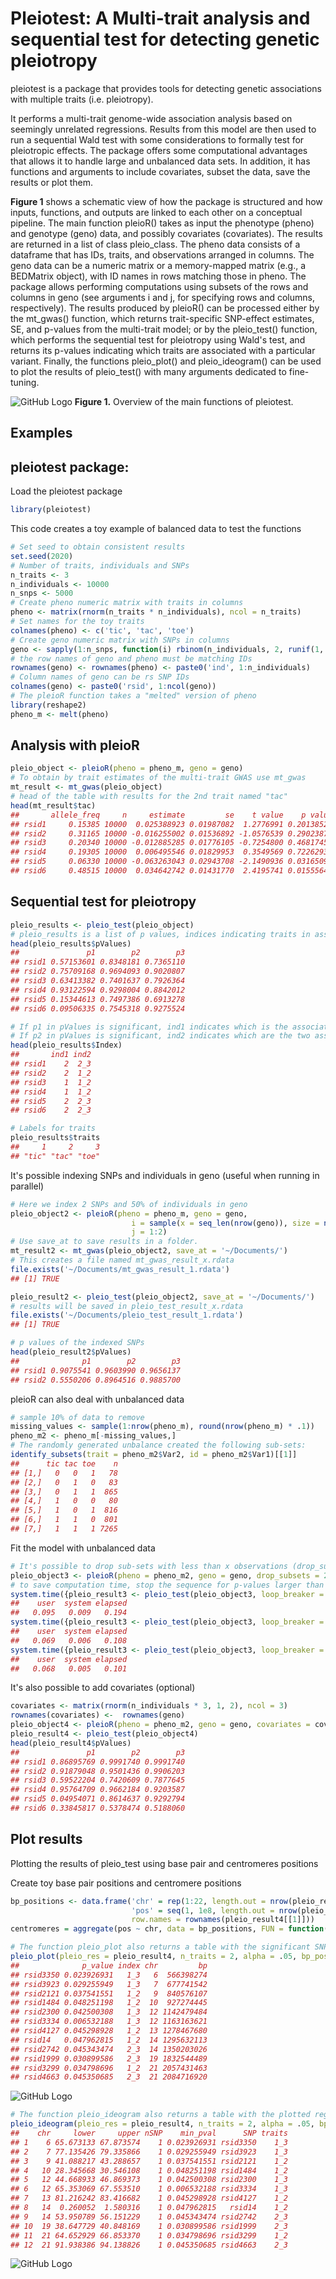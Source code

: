 Pleiotest: A Multi-trait analysis and sequential test for detecting genetic pleiotropy
======================================================================================

pleiotest is a package that provides tools for detecting genetic associations with multiple traits (i.e. pleiotropy).

It performs a multi-trait genome-wide association analysis based on seemingly unrelated regressions. Results from this model are then used to run a sequential Wald test with some considerations to formally test for pleiotropic effects. 
The package offers some computational advantages that allows it to handle large and unbalanced data sets. In addition, it has functions and arguments to include covariates, subset the data, save the results or plot them.

**Figure 1** shows a schematic view of how the package is structured and how inputs, functions, and outputs are linked to each other on a conceptual pipeline. The main function pleioR() takes as input the phenotype (pheno) and genotype (geno) data, and possibly covariates (covariates). The results are returned in a list of class pleio_class. The pheno data consists of a dataframe that has IDs, traits, and observations arranged in columns. The geno data can be a numeric matrix or a memory-mapped matrix (e.g., a BEDMatrix object), with ID names in rows matching those in pheno. The package allows performing computations using subsets of the rows and columns in geno (see arguments i and j, for specifying rows and columns, respectively).
The results produced by pleioR() can be processed either by the mt_gwas() function, which returns trait-specific SNP-effect estimates, SE, and p-values from the multi-trait model; or by the pleio_test() function, which performs the sequential test for pleiotropy using Wald's test, and returns its p-values indicating which traits are associated with a particular variant. Finally, the functions pleio_plot() and pleio_ideogram() can be used to plot the results of pleio_test() with many arguments dedicated to fine-tuning.

![GitHub Logo](/images/Picture0.png)
**Figure 1.** Overview of the main functions of pleiotest.

Examples
--------

## pleiotest package:

Load the pleiotest package
```R
library(pleiotest)
```

This code creates a toy example of balanced data to test the functions

```R
# Set seed to obtain consistent results
set.seed(2020)
# Number of traits, individuals and SNPs
n_traits <- 3
n_individuals <- 10000
n_snps <- 5000
# Create pheno numeric matrix with traits in columns
pheno <- matrix(rnorm(n_traits * n_individuals), ncol = n_traits)
# Set names for the toy traits
colnames(pheno) <- c('tic', 'tac', 'toe')
# Create geno numeric matrix with SNPs in columns
geno <- sapply(1:n_snps, function(i) rbinom(n_individuals, 2, runif(1, 0.01, .49)))
# the row names of geno and pheno must be matching IDs
rownames(geno) <- rownames(pheno) <- paste0('ind', 1:n_individuals)
# Column names of geno can be rs SNP IDs
colnames(geno) <- paste0('rsid', 1:ncol(geno))
# The pleioR function takes a "melted" version of pheno
library(reshape2)
pheno_m <- melt(pheno)
```

## Analysis with pleioR

```R
pleio_object <- pleioR(pheno = pheno_m, geno = geno)
# To obtain by trait estimates of the multi-trait GWAS use mt_gwas
mt_result <- mt_gwas(pleio_object)
# head of the table with results for the 2nd trait named "tac"
head(mt_result$tac)
##       allele_freq     n     estimate         se    t value    p value
## rsid1     0.15385 10000  0.025388923 0.01987082  1.2776991 0.20138522
## rsid2     0.31165 10000 -0.016255002 0.01536892 -1.0576539 0.29023879
## rsid3     0.20340 10000 -0.012885285 0.01776105 -0.7254800 0.46817456
## rsid4     0.19305 10000  0.006495546 0.01829953  0.3549569 0.72262934
## rsid5     0.06330 10000 -0.063263043 0.02943708 -2.1490936 0.03165091
## rsid6     0.48515 10000  0.034642742 0.01431770  2.4195741 0.01555642
```

## Sequential test for pleiotropy

```R
pleio_results <- pleio_test(pleio_object)
# pleio_results is a list of p values, indices indicating traits in association, and labels for each index
head(pleio_results$pValues)
##               p1        p2        p3
## rsid1 0.57153601 0.8348181 0.7365110
## rsid2 0.75709168 0.9694093 0.9020807
## rsid3 0.63413382 0.7401637 0.7926364
## rsid4 0.93122594 0.9298004 0.8842012
## rsid5 0.15344613 0.7497386 0.6913278
## rsid6 0.09506335 0.7545318 0.9275524
```

```R
# If p1 in pValues is significant, ind1 indicates which is the associated trait
# If p2 in pValues is significant, ind2 indicates which are the two associated traits
head(pleio_results$Index)
##       ind1 ind2
## rsid1    2  2_3
## rsid2    2  1_2
## rsid3    1  1_2
## rsid4    1  1_2
## rsid5    2  2_3
## rsid6    2  2_3
```

```R
# Labels for traits
pleio_results$traits
##     1     2     3 
## "tic" "tac" "toe"
```

It's possible indexing SNPs and individuals in geno (useful when running in parallel)

```R
# Here we index 2 SNPs and 50% of individuals in geno
pleio_object2 <- pleioR(pheno = pheno_m, geno = geno,
                           i = sample(x = seq_len(nrow(geno)), size = nrow(geno) * .5),
                           j = 1:2)
# Use save_at to save results in a folder. 
mt_result2 <- mt_gwas(pleio_object2, save_at = '~/Documents/')
# This creates a file named mt_gwas_result_x.rdata
file.exists('~/Documents/mt_gwas_result_1.rdata')
## [1] TRUE
```

```R
pleio_result2 <- pleio_test(pleio_object2, save_at = '~/Documents/')
# results will be saved in pleio_test_result_x.rdata
file.exists('~/Documents/pleio_test_result_1.rdata')
## [1] TRUE
```

```R
# p values of the indexed SNPs
head(pleio_result2$pValues)
##              p1        p2        p3
## rsid1 0.9075541 0.9603990 0.9656137
## rsid2 0.5550206 0.8964516 0.9885700
```

pleioR can also deal with unbalanced data

```R
# sample 10% of data to remove
missing_values <- sample(1:nrow(pheno_m), round(nrow(pheno_m) * .1))
pheno_m2 <- pheno_m[-missing_values,]
# The randomly generated unbalance created the following sub-sets:
identify_subsets(trait = pheno_m2$Var2, id = pheno_m2$Var1)[[1]]
##      tic tac toe    n
## [1,]   0   0   1   78
## [2,]   0   1   0   83
## [3,]   0   1   1  865
## [4,]   1   0   0   80
## [5,]   1   0   1  816
## [6,]   1   1   0  801
## [7,]   1   1   1 7265
```

Fit the model with unbalanced data

```R
# It's possible to drop sub-sets with less than x observations (drop_subsets = x)
pleio_object3 <- pleioR(pheno = pheno_m2, geno = geno, drop_subsets = 200)
# to save computation time, stop the sequence for p-values larger than loop_breaker (useful when there are many traits)
system.time({pleio_result3 <- pleio_test(pleio_object3, loop_breaker = .99)})
##    user  system elapsed 
##   0.095   0.009   0.194
system.time({pleio_result3 <- pleio_test(pleio_object3, loop_breaker = .05)})
##    user  system elapsed 
##   0.069   0.006   0.108
system.time({pleio_result3 <- pleio_test(pleio_object3, loop_breaker = .01)})
##    user  system elapsed 
##   0.068   0.005   0.101
```

It's also possible to add covariates (optional)

```R
covariates <- matrix(rnorm(n_individuals * 3, 1, 2), ncol = 3)
rownames(covariates) <-  rownames(geno)
pleio_object4 <- pleioR(pheno = pheno_m2, geno = geno, covariates = covariates)
pleio_result4 <- pleio_test(pleio_object4)
head(pleio_result4$pValues)
##               p1        p2        p3
## rsid1 0.86895769 0.9991740 0.9991740
## rsid2 0.91879048 0.9501436 0.9906203
## rsid3 0.59522204 0.7420609 0.7877645
## rsid4 0.95764709 0.9662184 0.9203587
## rsid5 0.04954071 0.8614637 0.9292794
## rsid6 0.33845817 0.5378474 0.5188060
```

## Plot results

Plotting the results of pleio_test using base pair and centromeres positions

Create toy base pair positions and centromere positions
```R
bp_positions <- data.frame('chr' = rep(1:22, length.out = nrow(pleio_result4[[1]])), 
                           'pos' = seq(1, 1e8, length.out = nrow(pleio_result4[[1]])), 
                           row.names = rownames(pleio_result4[[1]]))
centromeres = aggregate(pos ~ chr, data = bp_positions, FUN = function(x) mean(x) / 1e6)
```

```R
# The function pleio_plot also returns a table with the significant SNPs
pleio_plot(pleio_res = pleio_result4, n_traits = 2, alpha = .05, bp_positions = bp_positions, chr_spacing = 1000)
##              p_value index chr         bp
## rsid3350 0.023926931   1_3   6  566398274
## rsid3923 0.029255949   1_3   7  677741542
## rsid2121 0.037541551   1_2   9  840576107
## rsid1484 0.048251198   1_2  10  927274445
## rsid2300 0.042500308   1_3  12 1142479484
## rsid3334 0.006532188   1_3  12 1163163621
## rsid4127 0.045298928   1_2  13 1278467680
## rsid14   0.047962815   1_2  14 1295632113
## rsid2742 0.045343474   2_3  14 1350203026
## rsid1999 0.030899586   2_3  19 1832544489
## rsid3299 0.034798696   1_2  21 2057431463
## rsid4663 0.045350685   2_3  21 2084716920
```
![GitHub Logo](/images/Picture1.png)
```R
# The function pleio_ideogram also returns a table with the plotted regions
pleio_ideogram(pleio_res = pleio_result4, n_traits = 2, alpha = .05, bp_positions = bp_positions, window_size = 1e6, centromeres = centromeres, set_ylim_prop = 1.3)
##    chr     lower     upper nSNP    min_pval      SNP traits
## 1    6 65.673133 67.873574    1 0.023926931 rsid3350    1_3
## 2    7 77.135426 79.335866    1 0.029255949 rsid3923    1_3
## 3    9 41.088217 43.288657    1 0.037541551 rsid2121    1_2
## 4   10 28.345668 30.546108    1 0.048251198 rsid1484    1_2
## 5   12 44.668933 46.869373    1 0.042500308 rsid2300    1_3
## 6   12 65.353069 67.553510    1 0.006532188 rsid3334    1_3
## 7   13 81.216242 83.416682    1 0.045298928 rsid4127    1_2
## 8   14  0.260052  1.580316    1 0.047962815   rsid14    1_2
## 9   14 53.950789 56.151229    1 0.045343474 rsid2742    2_3
## 10  19 38.647729 40.848169    1 0.030899586 rsid1999    2_3
## 11  21 64.652929 66.853370    1 0.034798696 rsid3299    1_2
## 12  21 91.938386 94.138826    1 0.045350685 rsid4663    2_3
```
![GitHub Logo](/images/Picture2.png)
